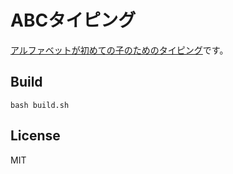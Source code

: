 # ABCタイピング
[アルファベットが初めての子のためのタイピング](https://marmooo.github.io/abc-typing/)です。

## Build
```bash build.sh```

## License
MIT
